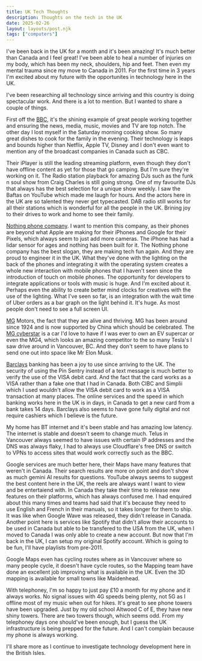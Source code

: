 ```yaml
---
title: UK Tech Thoughts
description: Thoughts on the tech in the UK
date: 2025-02-26
layout: layouts/post.njk
tags: ["computers"]
---
```


I've been back in the UK for a month and it's been amazing! It's much better than Canada and I feel great! I've been able to heal a number of injuries on my body, which has been my neck, shoulders, hip and feet. Then even my mental trauma since my move to Canada in 2011. For the first time in 3 years I'm excited about my future with the opportunites in technology here in the UK.

I've been researching all technology since arriving and this country is doing spectacular work. And there is a lot to mention. But I wanted to share a couple of things.

First off the [BBC](https://bbc.com/), it's the shining example of great people working together and ensuring the news, media, music, movies and TV are top notch. The other day I lost myself in the Saturday morning cooking show. So many great dishes to cook for the family in the evening. Their technology is leaps and bounds higher than Netflix, Apple TV, Disney and I don't even want to mention any of the broadcast companies in Canada such as CBC.

Their iPlayer is still the leading streaming platform, even though they don't have offline content as yet for those that go camping. But I'm sure they're working on it. The Radio station playback for amazing DJs such as the funk n soul show from Craig Charles is still going strong. One of my favourite DJs that always has the best selection for a unique show weekly. I saw the Baftas on YouTube which made me laugh for hours. And the actors here in the UK are so talented they never get typecasted. DAB radio still works for all their stations which is wonderful for all the people in the UK. Brining joy to their drives to work and home to see their family.

[Nothing phone company](https://nothing.tech/). I want to mention this company, as their phones are beyond what Apple are making for their iPhones and Google for their Pixels, which always seem to just add more cameras. The iPhone has had a lidar sensor for ages and nothing has been built for it. The Nothing phone company has the best slogan, they are making tech fun again. And they are proud to engineer it in the UK. What they've done with the lighting on the back of the phones and integrating it with the operating system creates a whole new interaction with mobile phones that I haven't seen since the introduction of touch on mobile phones. The opportunity for developers to integrate applications or tools with music is huge. And I'm excited about it. Perhaps even the ability to create better mind clocks for creatives with the use of the lighting. What I've seen so far, is an integration with the wait time of Uber orders as a bar graph on the light behind it. It's huge. As most people don't need to see a full screen UI.

[MG](https://www.mg.co.uk/) Motors, the fact that they are alive and thriving. MG has been around since 1924 and is now supported by China which should be celebrated. The [MG cyberstar](https://www.mgcyberster.co.uk/) is a car I'd love to have if I was ever to own an EV supercar or even the MG4, which looks an amazing competitor to the so many Tesla's I saw drive around in Vancouver, BC. And they don't seem to have plans to send one out into space like Mr Elon Musk.

[Barclays](https://www.barclays.co.uk/) banking has been a joy to use since arriving to the UK. The security of using the Pin Sentry instead of a text message is much better to verify the use of the VISA debit card. And the fact that the card works as a VISA rather than a fake one that I had in Canada. Both CIBC and Simplii which I used wouldn't allow the VISA debit card to work as a VISA transaction at many places. The online services and the speed in which banking works here in the UK is in days, in Canada to get a new card from a bank takes 14 days. Barclays also seems to have gone fully digital and not require cashiers which I believe is the future.

My home has BT internet and it's been stable and has amazing low latency. The internet is stable and doesn't seem to change much. Telus in Vancouver always seemed to have issues with certain IP addresses and the DNS was always flaky, I had to always use Cloudflare's free DNS or switch to VPNs to access sites that would work correctly such as the BBC.

Google services are much better here, their Maps have many features that weren't in Canada. Their search results are more on point and don't show as much gemini AI results for questions. YouTube always seems to suggest the best content here in the UK, the reels are always want I want to view and be entertaiend with. In Canada they take their time to release new features on their platforms, which has always confused me. I had enquired about this many times and teams had said that it's because they need to use English and French in their manuals, so it takes longer for them to ship. It was like when Google Wave was released, they didn't release in Canada. Another point here is services like Spotify that didn't allow their accounts to be used in Canada but able to be transfered to the USA from the UK, when I moved to Canada I was only able to create a new account. But now that I'm back in the UK, I can setup my original Spotify account. Which is going to be fun, I'll have playlists from pre-2011.

Google Maps even has cycling routes where as in Vancouver where so many people cycle, it doesn't have cycle routes, so the Mapping team have done an excellent job improving what is available in the UK. Even the 3D mapping is available for small towns like Maidenhead.

With telephoney, I'm so happy to just pay £10 a month for my phone and it always works. No signal issues with 4G speeds being plenty, not 5G as I offline most of my music when out for hikes. It's great to see phone towers have been upgraded. Just by my old school Altwood C of E, they have new shiny towers. There are two towers though, which seems odd. From my telephoney days one should've been enough, but I guess the UK infrastructure is being prepped for the future. And I can't complain because my phone is always working.

I'll share more as I continue to investigate technology development here in the British Isles.
